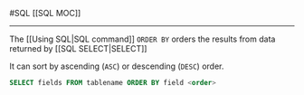 #SQL 
[[SQL MOC]]
-- --

The [[Using SQL|SQL command]] `ORDER BY` orders the results from data returned by [[SQL SELECT|SELECT]] 

It can sort by ascending (`ASC`) or descending (`DESC`) order.

```SQL
SELECT fields FROM tablename ORDER BY field <order>
```